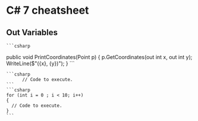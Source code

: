 # C# 7 cheatsheet
## Out Variables
    ```csharp
public void PrintCoordinates(Point p)
{
    p.GetCoordinates(out int x, out int y);
    WriteLine($"({x}, {y})");
}
    ```
    




    ```csharp
          // Code to execute.
    ```
    ```csharp
    for (int i = 0 ; i < 10; i++)
    {
      // Code to execute.
    }
    ```
